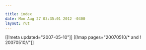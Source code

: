 ```yaml
---

title: index
date: Mon Aug 27 03:35:01 2012 -0400
layout: rut
---
```


[[!meta updated="2007-05-10"]]
[[!map pages="20070510/* and ! 20070510/*/*"]]
